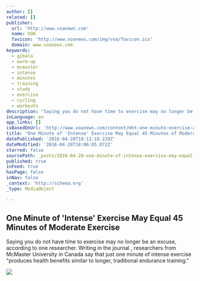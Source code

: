 ```yaml
---
author: []
related: []
publisher:
  url: 'http://www.voanews.com'
  name: VOA
  favicon: 'http://www.voanews.com/img/voa/favicon.ico'
  domain: www.voanews.com
keywords:
  - gibala
  - warm-up
  - mcmaster
  - intense
  - minutes
  - training
  - study
  - exercise
  - cycling
  - workouts
description: 'Saying you do not have time to exercise may no longer be an excuse, according to one researcher. Writing in the journal , researchers from McMaster University in Canada say that just one minute of intense exercise "produces health benefits similar to longer, traditional endurance training."'
inLanguage: en
app_links: []
isBasedOnUrl: 'http://www.voanews.com/content/mht-one-minute-exercise-as-good-as-45-minutes/3305326.html'
title: "One Minute of 'Intense' Exercise May Equal 45 Minutes of Moderate Exercise"
datePublished: '2016-04-28T18:11:10.229Z'
dateModified: '2016-04-28T18:06:05.072Z'
starred: false
sourcePath: _posts/2016-04-28-one-minute-of-intense-exercise-may-equal-45-minutes-of-mod.md
published: true
inFeed: true
hasPage: false
inNav: false
_context: 'http://schema.org'
_type: MediaObject

---
```

<article style=""><h1>One Minute of 'Intense' Exercise May Equal 45 Minutes of Moderate Exercise</h1><p>Saying you do not have time to exercise may no longer be an excuse, according to one researcher. Writing in the journal , researchers from McMaster University in Canada say that just one minute of intense exercise "produces health benefits similar to longer, traditional endurance training."</p><img src="http://gdb.voanews.com/4374D4CF-59CC-4C10-BB25-046EBD0F256B_mw1024_mh1024_s.jpg" /></article>